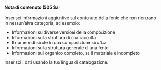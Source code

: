 #### Nota di contenuto (505 $a) 

Inserisci informazioni aggiuntive sul contenuto della fonte che non rientrano in nessun’altra categoria, ad esempio: 

- Informazioni su diverse versioni della composizione
- Informazioni sulla struttura di una raccolta
- Il numero di strofe in una composizione strofica
- Informazioni sulla struttura generale di una fonte
- Informazioni sull’organico completo, se il materiale è incompleto
  
Inserisci i dati usando la tua lingua di catalogazione.